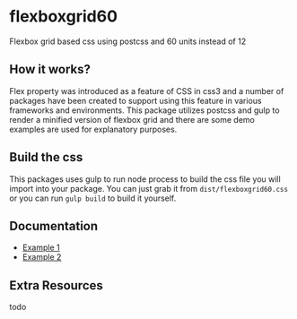 # flexboxgrid60
Flexbox grid based css using postcss and 60 units instead of 12

## How it works?
Flex property was introduced as a feature of CSS in css3 and a number of packages have been created to support using this feature in various frameworks and environments. This package utilizes postcss and gulp to render a minified version of flexbox grid and there are some demo examples are used for explanatory purposes.

## Build the css
This packages uses gulp to run node process to build the css file you will import into your package. You can just grab it from `dist/flexboxgrid60.css` or you can run `gulp build` to build it yourself.

## Documentation
- [Example 1](#)
- [Example 2](#)

## Extra Resources
todo